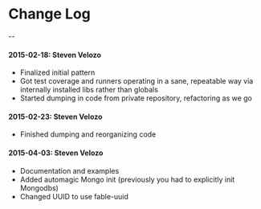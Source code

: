 # Change Log
--
#### 2015-02-18: Steven Velozo
* Finalized initial pattern
* Got test coverage and runners operating in a sane, repeatable way via internally installed libs rather than globals
* Started dumping in code from private repository, refactoring as we go

#### 2015-02-23: Steven Velozo
* Finished dumping and reorganizing code

#### 2015-04-03: Steven Velozo
* Documentation and examples
* Added automagic Mongo init (previously you had to explicitly init Mongodbs)
* Changed UUID to use fable-uuid